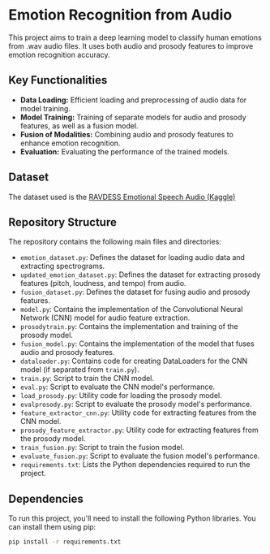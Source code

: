 
# Emotion Recognition from Audio

This project aims to train a deep learning model to classify human emotions from .wav audio files. It uses both audio and prosody features to improve emotion recognition accuracy.

## Key Functionalities

* **Data Loading:** Efficient loading and preprocessing of audio data for model training.
* **Model Training:** Training of separate models for audio and prosody features, as well as a fusion model.
* **Fusion of Modalities:** Combining audio and prosody features to enhance emotion recognition.
* **Evaluation:** Evaluating the performance of the trained models.

## Dataset
The dataset used is the [RAVDESS Emotional Speech Audio (Kaggle)](https://www.kaggle.com/datasets/uwrfkaggler/ravdess-emotional-speech-audio?resource=download)


## Repository Structure

The repository contains the following main files and directories:

* `emotion_dataset.py`: Defines the dataset for loading audio data and extracting spectrograms.
* `updated_emotion_dataset.py`: Defines the dataset for extracting prosody features (pitch, loudness, and tempo) from audio.
* `fusion_dataset.py`: Defines the dataset for fusing audio and prosody features.
* `model.py`:  Contains the implementation of the Convolutional Neural Network (CNN) model for audio feature extraction.
* `prosodytrain.py`: Contains the implementation and training of the prosody model.
* `fusion_model.py`: Contains the implementation of the model that fuses audio and prosody features.
* `dataloader.py`: Contains code for creating DataLoaders for the CNN model (if separated from `train.py`).
* `train.py`: Script to train the CNN model.
* `eval.py`: Script to evaluate the CNN model's performance.
* `load_prosody.py`: Utility code for loading the prosody model.
* `evalprosody.py`: Script to evaluate the prosody model's performance.
* `feature_extractor_cnn.py`: Utility code for extracting features from the CNN model. 
* `prosody_feature_extractor.py`: Utility code for extracting features from the prosody model. 
* `train_fusion.py`: Script to train the fusion model.
* `evaluate_fusion.py`: Script to evaluate the fusion model's performance.
* `requirements.txt`: Lists the Python dependencies required to run the project.

## Dependencies

To run this project, you'll need to install the following Python libraries. You can install them using pip:

```bash
pip install -r requirements.txt


